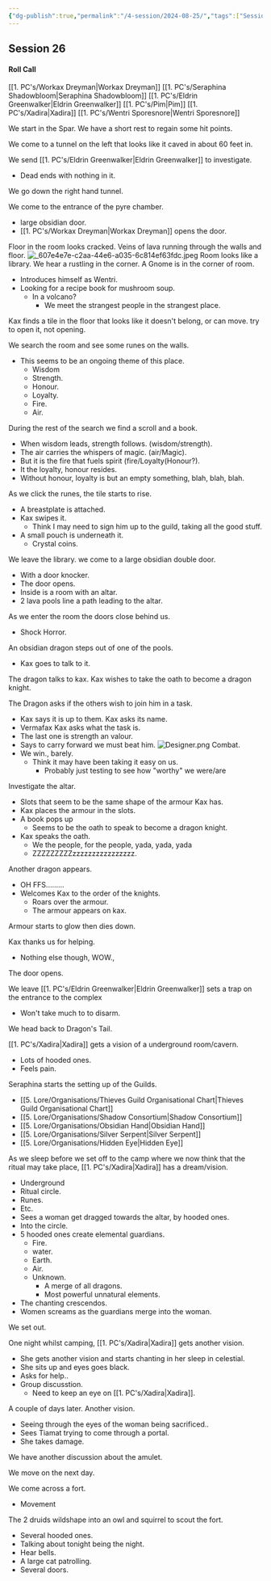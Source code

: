 ```yaml
---
{"dg-publish":true,"permalink":"/4-session/2024-08-25/","tags":["Session_Note"]}
---
```




## Session 26

#### Roll Call

[[1. PC's/Workax Dreyman\|Workax Dreyman]]
[[1. PC's/Seraphina Shadowbloom\|Seraphina Shadowbloom]]
[[1. PC's/Eldrin Greenwalker\|Eldrin Greenwalker]]
[[1. PC's/Pim\|Pim]]
[[1. PC's/Xadira\|Xadira]]
[[1. PC's/Wentri Sporesnore\|Wentri Sporesnore]]

We start in the Spar.  We have a short rest to regain some hit points.

We come to a tunnel on the left that looks like it caved in about 60 feet in.

We send [[1. PC's/Eldrin Greenwalker\|Eldrin Greenwalker]] to investigate.
- Dead ends with nothing in it.

We go down the right hand tunnel.

We come to the entrance of the pyre chamber.
- large obsidian door.
- [[1. PC's/Workax Dreyman\|Workax Dreyman]] opens the door.

Floor in the room looks cracked.
Veins of lava running through the walls and floor.
![_607e4e7e-c2aa-44e6-a035-6c814ef63fdc.jpeg](/img/user/_607e4e7e-c2aa-44e6-a035-6c814ef63fdc.jpeg)
Room looks like a library.
We hear a rustling in the corner.
A Gnome is in the corner of room.
- Introduces himself as Wentri.
- Looking for a recipe book for mushroom soup.
	- In a volcano?
		- We meet the strangest people in the strangest place.

Kax finds a tile in the floor that looks like it doesn't belong, or can move.
try to open it, not opening.

We search the room and see some runes on the walls.
- This seems to be an ongoing theme of this place.
	- Wisdom
	- Strength. 
	- Honour.
	- Loyalty. 
	- Fire. 
	- Air.

During the rest of the search  we find a scroll and a book.
- When wisdom leads, strength follows. (wisdom/strength). 
- The air carries the whispers of magic. (air/Magic).
- But it is the fire that fuels spirit (fire/Loyalty(Honour?).
- It the loyalty, honour resides.
- Without honour, loyalty is but an empty something, blah, blah, blah.

As we click the runes, the tile starts to rise.
- A breastplate is attached.
- Kax swipes it.
	- Think I may need to sign him up to the guild, taking all the good stuff.
- A small pouch is underneath it.
	- Crystal coins.

We leave the library.  we come to a large obsidian double door.
- With a door knocker.
- The door opens.
- Inside is a room with an altar.
- 2 lava pools line a path leading to the altar.
  
As we enter the room the doors close behind us.
- Shock Horror.

An obsidian dragon steps out of one of the pools.
- Kax goes to talk to it.

The dragon talks to kax.
Kax wishes to take the oath to become a dragon knight.

The Dragon asks if the others wish to join him in a task.
- Kax says it is up to them.
Kax asks its name.
- Vermafax
Kax asks what the task is.
- The last one is strength an valour.
- Says to carry forward we must beat him.
![Designer.png](/img/user/Designer.png)
Combat.
- We win., barely.
	- Think it may have been taking it easy on us.
		- Probably just testing to see how "worthy" we were/are

Investigate the altar.
- Slots that seem to be the same shape of the armour Kax has.
- Kax places the armour in the slots.
- A book pops up
	- Seems to be the oath to speak to become a dragon knight.
- Kax speaks the oath.
	- We the people, for the people, yada, yada, yada
	- ZZZZZZZZZzzzzzzzzzzzzzzzz.

Another dragon appears.
- OH FFS.........
- Welcomes Kax to the order of the knights.
	- Roars over the armour.
	- The armour appears on kax.

Armour starts to glow then dies down.

Kax thanks us for helping.
- Nothing else though, WOW.,

The door opens.

We leave
[[1. PC's/Eldrin Greenwalker\|Eldrin Greenwalker]] sets a trap on the entrance to the complex
- Won't take much to to disarm.

We head back to Dragon's Tail.

[[1. PC's/Xadira\|Xadira]] gets a vision of a underground room/cavern.
- Lots of hooded ones.
- Feels pain.

Seraphina starts the setting up of the Guilds.
- [[5. Lore/Organisations/Thieves Guild Organisational Chart\|Thieves Guild Organisational Chart]]
- [[5. Lore/Organisations/Shadow Consortium\|Shadow Consortium]]
- [[5. Lore/Organisations/Obsidian Hand\|Obsidian Hand]]
- [[5. Lore/Organisations/Silver Serpent\|Silver Serpent]]
- [[5. Lore/Organisations/Hidden Eye\|Hidden Eye]]

As we sleep before we set off to the camp where we now think that the ritual may take place, [[1. PC's/Xadira\|Xadira]] has a dream/vision.
- Underground
- Ritual circle.
- Runes.
- Etc.
- Sees a woman get dragged towards the altar, by hooded ones.
- Into the circle.
- 5 hooded ones create elemental guardians.
	- Fire.
	- water.
	- Earth.
	- Air.
	- Unknown.
		- A merge of all dragons.
		- Most powerful unnatural elements.
- The chanting crescendos.
- Women screams as the guardians merge into the woman.

We set out.

One night whilst camping, [[1. PC's/Xadira\|Xadira]] gets another vision.
- She gets another vision and starts chanting in her sleep in celestial.
- She sits up and eyes goes black.
- Asks for help..
- Group discusstion.
	- Need to keep an eye on [[1. PC's/Xadira\|Xadira]].

A couple of days later.  Another vision.
- Seeing through the eyes of the woman being sacrificed..
- Sees Tiamat trying to come through a portal.
- She takes damage.

We have another discussion about the amulet.

We move on the next day.

We come across a fort.
- Movement

The 2 druids wildshape into an owl and squirrel to scout the fort.
- Several hooded ones.
- Talking about tonight being the night.
- Hear bells.
- A large cat patrolling.
- Several doors.



